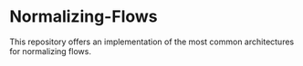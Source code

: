 # Normalizing-Flows
This repository offers an implementation of the most common architectures for normalizing flows.
